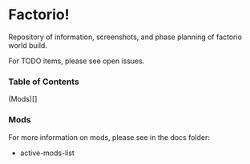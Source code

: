 # Factorio!

Repository of information, screenshots, and phase planning of factorio world build.  

For TODO items, please see open issues.

### Table of Contents
(Mods)[]



### Mods  
For more information on mods, please see in the docs folder:
- active-mods-list

